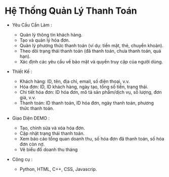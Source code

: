 <h1>Hệ Thống Quản Lý Thanh Toán</h1>

* Yêu Cầu Cần Làm :
  - Quản lý thông tin khách hàng.
  - Tạo và quản lý hóa đơn.
  - Quản lý phương thức thanh toán (ví dụ: tiền mặt, thẻ, chuyển khoản).
  - Theo dõi trạng thái thanh toán (đã thanh toán, chưa thanh toán, quá hạn).
  - Xác định các yêu cầu về bảo mật và quyền truy cập của người dùng.

* Thiết Kế :
  - Khách hàng: ID, tên, địa chỉ, email, số điện thoại, v.v.
  - Hóa đơn: ID, ID khách hàng, ngày tạo, tổng số tiền, trạng thái.
  - Chi tiết hóa đơn: ID hóa đơn, mô tả sản phẩm/dịch vụ, số lượng, đơn giá, v.v.
  - Thanh toán: ID thanh toán, ID hóa đơn, ngày thanh toán, phương thức thanh toán.

* Giao Diện DEMO :
  - Tạo, chỉnh sửa và xóa hóa đơn.
  - Cập nhật trạng thái thanh toán.
  - Xem báo cáo tổng quan doanh thu, số hóa đơn đã thanh toán, số hóa đơn còn nợ.
  - Vẽ biểu đồ doanh thu tháng

* Công cụ :
  - Python, HTML, C++, CSS, Javascrip.
